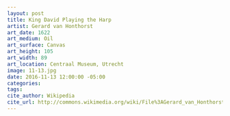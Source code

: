 ```yaml
---
layout: post
title: King David Playing the Harp
artist: Gerard van Honthorst
art_date: 1622
art_medium: Oil
art_surface: Canvas
art_height: 105
art_width: 89
art_location: Centraal Museum, Utrecht
image: 11-13.jpg
date: 2016-11-13 12:00:00 -05:00
categories:
tags:
cite_author: Wikipedia
cite_url: http://commons.wikimedia.org/wiki/File%3AGerard_van_Honthorst_-_King_David_Playing_the_Harp_-_Google_Art_Project.jpg
---
```

